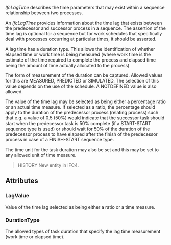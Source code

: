 _IfcLagTime_ describes the time parameters that may exist within a sequence relationship between two processes.

<!-- end of short definition -->


An _IfcLagTime_ provides information about the time lag that exists between the predecessor and successor process in a sequence. The assertion of the time lag is optional for a sequence but for work schedules that specifically deal with processes occurring at particular times, it should be asserted.

A lag time has a duration type. This allows the identification of whether elapsed time or work time is being measured (where work time is the estimate of the time required to complete the process and elapsed time being the amount of time actually allocated to the process)

The form of measurement of the duration can be captured. Allowed values for this are MEASURED, PREDICTED or SIMULATED. The selection of this value depends on the use of the schedule. A NOTDEFINED value is also allowed.

The value of the time lag may be selected as being either a percentage ratio or an actual time measure. If selected as a ratio, the percentage should apply to the duration of the predecessor process (relating process) such that e.g. a value of 0.5 (50%) would indicate that the successor task should start when the predecessor task is 50% complete (if a START-START sequence type is used) or should wait for 50% of the duration of the predecessor process to have elapsed after the finish of the predecessor process in case of a FINISH-START sequence type.

The time unit for the task duration may also be set and this may be set to any allowed unit of time measure.

> HISTORY New entity in IFC4.

## Attributes

### LagValue
Value of the time lag selected as being either a ratio or a
 time measure.

### DurationType
The allowed types of task duration that specify the lag time
 measurement (work time or elapsed time).

